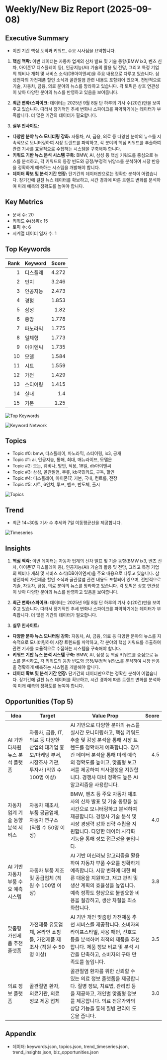 # Weekly/New Biz Report (2025-09-08)

## Executive Summary

- 이번 기간 핵심 토픽과 키워드, 주요 시사점을 요약합니다.

1. **핵심 맥락:**  이번 데이터는 자동차 업계의 신차 발표 및 기술 동향(BMW ix3, 벤츠 신차, 아이폰17 디스플레이 등), 인공지능(AI) 기술의 활용 및 전망, 그리고 특정 기업의 웨비나 개최 및 서비스 소식(DB아이엔씨)을 주요 내용으로 다루고 있습니다.  삼성전자의 가전제품 할인 소식과 골관절염 관련 내용도 포함되어 있으며,  전반적으로 기술, 자동차, 금융, 의료 분야의 뉴스를 망라하고 있습니다.  각 토픽은 상호 연관성이 낮아 다양한 분야의 뉴스를 반영하고 있음을 보여줍니다.


2. **최근 변화/스파이크:**  데이터는 2025년 9월 8일 단 하루의 기사 수(20건)만을 보여주고 있습니다.  따라서 장기적인 추세 변화나 스파이크를 파악하기에는 데이터가 부족합니다.  더 많은 기간의 데이터가 필요합니다.


3. **실무 인사이트:**

* **다양한 분야 뉴스 모니터링 강화:**  자동차, AI, 금융, 의료 등 다양한 분야의 뉴스를 지속적으로 모니터링하여 시장 트렌드를 파악하고,  각 분야의 핵심 키워드를 추출하여 관련 기사를 효율적으로 수집하는 시스템을 구축해야 합니다.
* **키워드 기반 뉴스 분석 시스템 구축:**  BMW, AI, 삼성 등 핵심 키워드를 중심으로 뉴스를 분석하고,  각 키워드의 등장 빈도와 긍정/부정적 뉘앙스를 분석하여  시장 반응을 정확하게 예측하는 시스템을 개발해야 합니다.
* **데이터 확보 및 분석 기간 연장:**  단기간의 데이터만으로는 정확한 분석이 어렵습니다.  장기간에 걸친 뉴스 데이터를 확보하고,  시간 경과에 따른 트렌드 변화를 분석하여  미래 예측의 정확도를 높여야 합니다.

## Key Metrics

- 문서 수: 20
- 키워드 수(상위): 15
- 토픽 수: 6
- 시계열 데이터 일자 수: 1

## Top Keywords

| Rank | Keyword | Score |
|---:|---|---:|
| 1 | 디스플레 | 4.272 |
| 2 | 인치 | 3.246 |
| 3 | 인공지능 | 2.473 |
| 4 | 경험 | 1.853 |
| 5 | 삼성 | 1.82 |
| 6 | 중앙 | 1.778 |
| 7 | 파노라믹 | 1.775 |
| 8 | 일체형 | 1.773 |
| 9 | 아이엔씨 | 1.735 |
| 10 | 모델 | 1.584 |
| 11 | 시트 | 1.559 |
| 12 | 가전 | 1.429 |
| 13 | 스티어링 | 1.415 |
| 14 | 실내 | 1.4 |
| 15 | 기본 | 1.25 |

![Top Keywords](fig/top_keywords.png)

![Keyword Network](fig/keyword_network.png)

## Topics

- Topic #0: bmw, 디스플레이, 파노라믹, 스티어링, ix3, 공개
- Topic #1: ai, 인공지능, 통해, 최대, 매뉴라이프, 모델은
- Topic #2: 오는, 웨비나, 방안, 적용, 18일, db아이엔씨
- Topic #3: 삼성, 골관절염, 무릎, kb국민카드, 구독, 할인
- Topic #4: 디스플레이, 아이폰17, 기본, 국내, 컨트롤, 전장
- Topic #5: 시트, 6인치, 루프, 벤츠, 반도체, 출시

![Topics](fig/topics.png)

## Trend

- 최근 14~30일 기사 수 추세와 7일 이동평균선을 제공합니다.

![Timeseries](fig/timeseries.png)

## Insights

1. **핵심 맥락:**  이번 데이터는 자동차 업계의 신차 발표 및 기술 동향(BMW ix3, 벤츠 신차, 아이폰17 디스플레이 등), 인공지능(AI) 기술의 활용 및 전망, 그리고 특정 기업의 웨비나 개최 및 서비스 소식(DB아이엔씨)을 주요 내용으로 다루고 있습니다.  삼성전자의 가전제품 할인 소식과 골관절염 관련 내용도 포함되어 있으며,  전반적으로 기술, 자동차, 금융, 의료 분야의 뉴스를 망라하고 있습니다.  각 토픽은 상호 연관성이 낮아 다양한 분야의 뉴스를 반영하고 있음을 보여줍니다.


2. **최근 변화/스파이크:**  데이터는 2025년 9월 8일 단 하루의 기사 수(20건)만을 보여주고 있습니다.  따라서 장기적인 추세 변화나 스파이크를 파악하기에는 데이터가 부족합니다.  더 많은 기간의 데이터가 필요합니다.


3. **실무 인사이트:**

* **다양한 분야 뉴스 모니터링 강화:**  자동차, AI, 금융, 의료 등 다양한 분야의 뉴스를 지속적으로 모니터링하여 시장 트렌드를 파악하고,  각 분야의 핵심 키워드를 추출하여 관련 기사를 효율적으로 수집하는 시스템을 구축해야 합니다.
* **키워드 기반 뉴스 분석 시스템 구축:**  BMW, AI, 삼성 등 핵심 키워드를 중심으로 뉴스를 분석하고,  각 키워드의 등장 빈도와 긍정/부정적 뉘앙스를 분석하여  시장 반응을 정확하게 예측하는 시스템을 개발해야 합니다.
* **데이터 확보 및 분석 기간 연장:**  단기간의 데이터만으로는 정확한 분석이 어렵습니다.  장기간에 걸친 뉴스 데이터를 확보하고,  시간 경과에 따른 트렌드 변화를 분석하여  미래 예측의 정확도를 높여야 합니다.

## Opportunities (Top 5)

| Idea | Target | Value Prop | Score |
|---|---|---|---:|
| AI 기반 다차원 뉴스 분석 플랫폼 | 자동차, 금융, IT, 의료 등 다양한 산업의 대기업 홍보/마케팅 부서, 시장조사 기관, 투자사 (직원 수 100명 이상) | AI 기반으로 다양한 분야의 뉴스를 실시간 모니터링하고, 핵심 키워드 추출 및 감성 분석을 통해 시장 트렌드를 정확하게 예측합니다. 장기간 데이터 분석을 통해 미래 예측의 정확도를 높이고,  맞춤형 보고서를 제공하여 의사결정을 지원합니다. 경쟁사 대비 정확도 높은 AI 알고리즘을 사용합니다. | 4.5 |
| 자동차 업계 기술 동향 분석 서비스 | 자동차 제조사, 부품 공급업체, 자동차 연구소 (직원 수 50명 이상) | BMW, 벤츠 등 주요 자동차 제조사의 신차 발표 및 기술 동향을 실시간으로 모니터링하고 분석하여 제공합니다. 경쟁사 기술 분석 및 시장 경쟁력 강화 전략 수립을 지원합니다.  다양한 데이터 시각화 기능을 통해 정보 접근성을 높입니다. | 4.0 |
| AI 기반 자동차 부품 수요 예측 시스템 | 자동차 부품 제조 및 공급업체 (직원 수 100명 이상) | AI 기반 머신러닝 알고리즘을 활용하여 자동차 부품 수요를 정확하게 예측합니다.  시장 변화에 대한 빠른 대응을 지원하고,  재고 관리 및 생산 계획의 효율성을 높입니다.  예측 정확도 향상으로 불필요한 비용을 절감하고,  생산 차질을 최소화합니다. | 3.8 |
| 맞춤형 가전제품 추천 플랫폼 | 가전제품 유통업체, 온라인 쇼핑몰, 가전제품 제조사 (직원 수 50명 이상) | AI 기반 개인 맞춤형 가전제품 추천 서비스를 제공합니다.  소비자의 라이프스타일, 사용 패턴, 선호도 등을 분석하여 최적의 제품을 추천합니다.  제품 정보 비교 및 분석 시간을 단축하고,  소비자의 구매 만족도를 높입니다. | 3.5 |
| 의료 정보 플랫폼 | 골관절염 환자, 의료기관, 의료 정보 제공 업체 | 골관절염 환자를 위한 신뢰할 수 있는 의료 정보 플랫폼을 제공합니다.  질병 정보, 치료법, 관리법 등을 제공하고,  개인별 맞춤형 정보를 제공합니다.  의료 전문가와의 상담 기능을 통해 질병 관리에 도움을 줍니다. | 3.0 |

## Appendix

- 데이터: keywords.json, topics.json, trend_timeseries.json, trend_insights.json, biz_opportunities.json